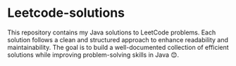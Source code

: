 # Leetcode-solutions
This repository contains my Java solutions to LeetCode problems. Each solution follows a clean and structured approach to enhance readability and maintainability. The goal is to build a well-documented collection of efficient solutions while improving problem-solving skills in Java 😊.
